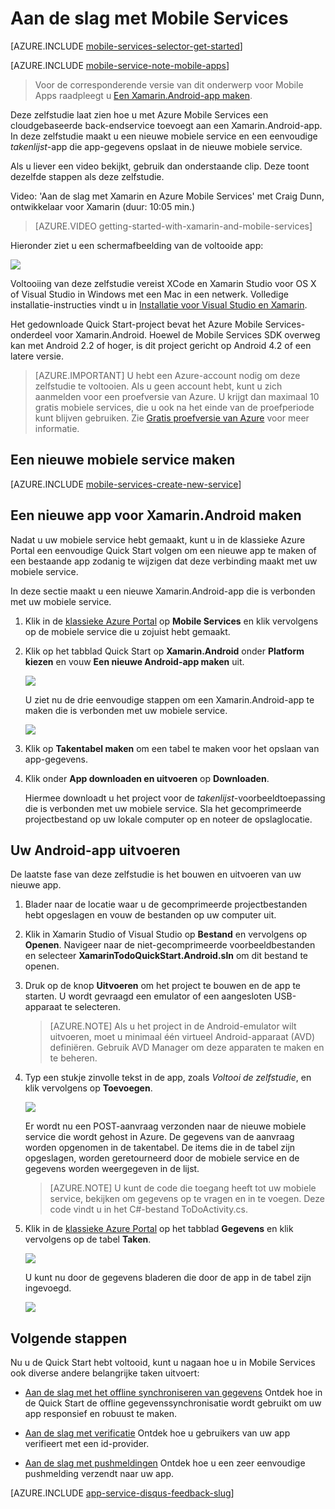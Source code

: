 <properties
    pageTitle="Aan de slag met Mobile Services voor Xamarin.Android | Microsoft Azure"
    writer="craigd"
    description="Informatie over het gebruik van Azure Mobile Services met uw Xamarin.Android-app."
    documentationCenter="xamarin"
    authors="lindydonna"
    manager="dwrede"
    editor=""
    services="mobile-services"/>

<tags
    ms.service="mobile-services"
    ms.workload="mobile"
    ms.tgt_pltfrm="mobile-xamarin-android"
    ms.devlang="dotnet"
    ms.topic="hero-article"
    ms.date="02/10/2016"
    ms.author="donnam"/>

# <a name="getting-started"></a>Aan de slag met Mobile Services

[AZURE.INCLUDE [mobile-services-selector-get-started](../../includes/mobile-services-selector-get-started.md)]
&nbsp;

[AZURE.INCLUDE [mobile-service-note-mobile-apps](../../includes/mobile-services-note-mobile-apps.md)]
> Voor de corresponderende versie van dit onderwerp voor Mobile Apps raadpleegt u [Een Xamarin.Android-app maken](../app-service-mobile/app-service-mobile-xamarin-android-get-started.md).

Deze zelfstudie laat zien hoe u met Azure Mobile Services een cloudgebaseerde back-endservice toevoegt aan een Xamarin.Android-app. In deze zelfstudie maakt u een nieuwe mobiele service en een eenvoudige *takenlijst*-app die app-gegevens opslaat in de nieuwe mobiele service.

Als u liever een video bekijkt, gebruik dan onderstaande clip. Deze toont dezelfde stappen als deze zelfstudie.

Video: 'Aan de slag met Xamarin en Azure Mobile Services' met Craig Dunn, ontwikkelaar voor Xamarin (duur: 10:05 min.)

> [AZURE.VIDEO getting-started-with-xamarin-and-mobile-services]

Hieronder ziet u een schermafbeelding van de voltooide app:

![][0]

Voltooiing van deze zelfstudie vereist XCode en Xamarin Studio voor OS X of Visual Studio in Windows met een Mac in een netwerk. Volledige installatie-instructies vindt u in [Installatie voor Visual Studio en Xamarin](https://msdn.microsoft.com/library/mt613162.aspx). 

Het gedownloade Quick Start-project bevat het Azure Mobile Services-onderdeel voor Xamarin.Android. Hoewel de Mobile Services SDK overweg kan met Android 2.2 of hoger, is dit project gericht op Android 4.2 of een latere versie.

> [AZURE.IMPORTANT] U hebt een Azure-account nodig om deze zelfstudie te voltooien. Als u geen account hebt, kunt u zich aanmelden voor een proefversie van Azure. U krijgt dan maximaal 10 gratis mobiele services, die u ook na het einde van de proefperiode kunt blijven gebruiken. Zie [Gratis proefversie van Azure](https://azure.microsoft.com/pricing/free-trial/?WT.mc_id=A9C9624B5) voor meer informatie.

## <a name="create-new-service"> </a>Een nieuwe mobiele service maken

[AZURE.INCLUDE [mobile-services-create-new-service](../../includes/mobile-services-create-new-service.md)]

## Een nieuwe app voor Xamarin.Android maken

Nadat u uw mobiele service hebt gemaakt, kunt u in de klassieke Azure Portal een eenvoudige Quick Start volgen om een nieuwe app te maken of een bestaande app zodanig te wijzigen dat deze verbinding maakt met uw mobiele service.

In deze sectie maakt u een nieuwe Xamarin.Android-app die is verbonden met uw mobiele service.

1.  Klik in de [klassieke Azure Portal] op **Mobile Services** en klik vervolgens op de mobiele service die u zojuist hebt gemaakt.

2. Klik op het tabblad Quick Start op **Xamarin.Android** onder **Platform kiezen** en vouw **Een nieuwe Android-app maken** uit.

    ![][6]

    U ziet nu de drie eenvoudige stappen om een Xamarin.Android-app te maken die is verbonden met uw mobiele service.

    ![][7]

3. Klik op **Takentabel maken** om een tabel te maken voor het opslaan van app-gegevens.

4. Klik onder **App downloaden en uitvoeren** op **Downloaden**.

    Hiermee downloadt u het project voor de _takenlijst_-voorbeeldtoepassing die is verbonden met uw mobiele service. Sla het gecomprimeerde projectbestand op uw lokale computer op en noteer de opslaglocatie.

## Uw Android-app uitvoeren

De laatste fase van deze zelfstudie is het bouwen en uitvoeren van uw nieuwe app.

1. Blader naar de locatie waar u de gecomprimeerde projectbestanden hebt opgeslagen en vouw de bestanden op uw computer uit.

2. Klik in Xamarin Studio of Visual Studio op **Bestand** en vervolgens op **Openen**. Navigeer naar de niet-gecomprimeerde voorbeeldbestanden en selecteer **XamarinTodoQuickStart.Android.sln** om dit bestand te openen.

3. Druk op de knop **Uitvoeren** om het project te bouwen en de app te starten. U wordt gevraagd een emulator of een aangesloten USB-apparaat te selecteren.

    > [AZURE.NOTE] Als u het project in de Android-emulator wilt uitvoeren, moet u minimaal één virtueel Android-apparaat (AVD) definiëren. Gebruik AVD Manager om deze apparaten te maken en te beheren.

4. Typ een stukje zinvolle tekst in de app, zoals _Voltooi de zelfstudie_, en klik vervolgens op **Toevoegen**.

    ![][10]

    Er wordt nu een POST-aanvraag verzonden naar de nieuwe mobiele service die wordt gehost in Azure. De gegevens van de aanvraag worden opgenomen in de takentabel. De items die in de tabel zijn opgeslagen, worden geretourneerd door de mobiele service en de gegevens worden weergegeven in de lijst.

    > [AZURE.NOTE] U kunt de code die toegang heeft tot uw mobiele service, bekijken om gegevens op te vragen en in te voegen. Deze code vindt u in het C#-bestand ToDoActivity.cs.

6. Klik in de [klassieke Azure Portal] op het tabblad **Gegevens** en klik vervolgens op de tabel **Taken**.

    ![][11]

    U kunt nu door de gegevens bladeren die door de app in de tabel zijn ingevoegd.

    ![][12]

## <a name="next-steps"> </a>Volgende stappen
Nu u de Quick Start hebt voltooid, kunt u nagaan hoe u in Mobile Services ook diverse andere belangrijke taken uitvoert:

* [Aan de slag met het offline synchroniseren van gegevens] Ontdek hoe in de Quick Start de offline gegevenssynchronisatie wordt gebruikt om uw app responsief en robuust te maken.

* [Aan de slag met verificatie] Ontdek hoe u gebruikers van uw app verifieert met een id-provider.

* [Aan de slag met pushmeldingen] Ontdek hoe u een zeer eenvoudige pushmelding verzendt naar uw app.



[AZURE.INCLUDE [app-service-disqus-feedback-slug](../../includes/app-service-disqus-feedback-slug.md)]

<!-- Anchors. -->
[Aan de slag met Mobile Services]:#getting-started
[Een nieuwe mobiele service maken]:#create-new-service
[Het mobiele service-exemplaar definiëren]:#define-mobile-service-instance
[Volgende stappen]:#next-steps

<!-- Images. -->
[0]: ./media/partner-xamarin-mobile-services-android-get-started/mobile-quickstart-completed-android.png
[2]: ./media/partner-xamarin-mobile-services-android-get-started/mobile-create.png
[3]: ./media/partner-xamarin-mobile-services-android-get-started/mobile-create-page1.png
[4]: ./media/partner-xamarin-mobile-services-android-get-started/mobile-create-page2.png
[5]: ./media/partner-xamarin-mobile-services-android-get-started/obile-services-selection.png
[6]: ./media/partner-xamarin-mobile-services-android-get-started/mobile-portal-quickstart-xamarin-android.png
[7]: ./media/partner-xamarin-mobile-services-android-get-started/mobile-quickstart-steps-xamarin-android.png
[8]: ./media/partner-xamarin-mobile-services-android-get-started/mobile-xamarin-project-android-xs.png
[9]: ./media/partner-xamarin-mobile-services-android-get-started/mobile-xamarin-project-android-vs.png
[10]: ./media/partner-xamarin-mobile-services-android-get-started/mobile-quickstart-startup-android.png
[11]: ./media/partner-xamarin-mobile-services-android-get-started/mobile-data-tab.png
[12]: ./media/partner-xamarin-mobile-services-android-get-started/mobile-data-browse.png
[13]: ./media/partner-xamarin-mobile-services-android-get-started/mobile-services-diagram.png


<!-- URLs. -->
[Aan de slag met gegevens]: /develop/mobile/tutorials/get-started-with-data-xamarin-android
[Aan de slag met het offline synchroniseren van gegevens]: mobile-services-xamarin-android-get-started-offline-data.md
[Aan de slag met verificatie]: /develop/mobile/tutorials/get-started-with-users-xamarin-android
[Aan de slag met pushmeldingen]: /develop/mobile/tutorials/get-started-with-push-xamarin-android
[Android SDK voor Mobile Services]: https://go.microsoft.com/fwLink/p/?LinkID=266533
[Azure]: http://azure.microsoft.com/
[klassieke Azure Portal]: https://manage.windowsazure.com/




<!--HONumber=Jun16_HO2-->


